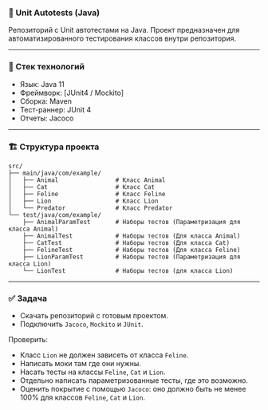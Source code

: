 ### 🚀 Unit Autotests (Java) 

Репозиторий с Unit автотестами на Java. Проект предназначен для автоматизированного тестирования классов внутри репозитория.

---

### 📌 Стек технологий

 - Язык: Java 11
 - Фреймворк: [JUnit4 / Mockito]
 - Сборка: Maven
 - Тест-раннер: JUnit 4
 - Отчеты: Jacoco

--- 

### 🏗 Структура проекта

```
src/
├── main/java/com/example/
│   ├── Animal                # Класс Animal
│   ├── Cat                   # Класс Cat
│   ├── Feline                # Класс Feline
│   ├── Lion                  # Класс Lion
│   └── Predator              # Класс Predator
└── test/java/com/example/
    ├── AnimalParamTest       # Наборы тестов (Параметризация для класса Animal)
    ├── AnimalTest            # Наборы тестов (Для класса Animal)
    ├── CatTest               # Наборы тестов (Для класса Cat)
    ├── FelineTest            # Наборы тестов (Для класса Feline)
    ├── LionParamTest         # Наборы тестов (Параметризация для класса Lion)
    └── LionTest              # Наборы тестов (для класса Lion)
```
---
### ✅ Задача

 
- Скачать репозиторий с готовым проектом.
- Подключить `Jacoco`, `Mockito` и `JUnit`.

Проверить: 
- Класс `Lion` не должен зависеть от класса `Feline`.
- Написать моки там где они нужны.
- Насать тесты на классы `Feline`, `Cat` и `Lion`.
- Отдельно написать параметризованные тесты, где это возможно.
- Оценить покрытие с помощью `Jacoco`: оно должно быть не менее 100% для классов `Feline`, `Cat` и `Lion`.

